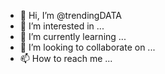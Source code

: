 - 👋 Hi, I’m @trendingDATA
- 👀 I’m interested in ...
- 🌱 I’m currently learning ...
- 💞️ I’m looking to collaborate on ...
- 📫 How to reach me ...

<!---
trendingDATA/trendingDATA is a ✨ special ✨ repository because its `README.md` (this file) appears on your GitHub profile.
You can click the Preview link to take a look at your changes.
--->
